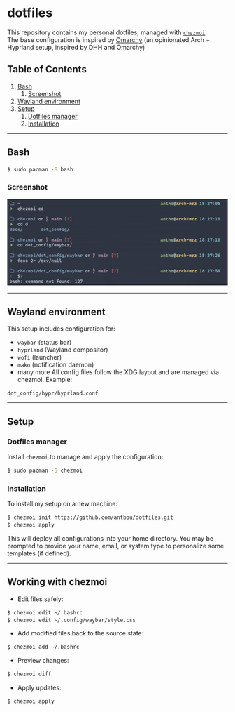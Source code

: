 # dotfiles

This repository contains my personal dotfiles, managed with [`chezmoi`](https://www.chezmoi.io/).  
The base configuration is inspired by [Omarchy](https://github.com/basecamp/omarchy) (an opinionated Arch + Hyprland setup, inspired by DHH and Omarchy)
## Table of Contents

1. [Bash](#bash)
   1. [Screenshot](#screenshot)
2. [Wayland environment](#wayland-environment)
3. [Setup](#setup)
   1. [Dotfiles manager](#dotfiles-manager)
   2. [Installation](#installation)

---

## Bash

```sh
$ sudo pacman -S bash
```

### Screenshot

![sample of my bash](./docs/bash.png)

---

## Wayland environment

This setup includes configuration for:

- `waybar` (status bar)
- `hyprland` (Wayland compositor)
- `wofi` (launcher)
- `mako` (notification daemon)
- many more
All config files follow the XDG layout and are managed via chezmoi. Example:

```
dot_config/hypr/hyprland.conf
```

---

## Setup

### Dotfiles manager

Install `chezmoi` to manage and apply the configuration:

```sh
$ sudo pacman -S chezmoi
```

### Installation

To install my setup on a new machine:

```sh
$ chezmoi init https://github.com/antbou/dotfiles.git
$ chezmoi apply
```

This will deploy all configurations into your home directory. You may be prompted to provide your name, email, or system type to personalize some templates (if defined).

---

## Working with chezmoi

- Edit files safely:

```sh
$ chezmoi edit ~/.bashrc
$ chezmoi edit ~/.config/waybar/style.css
```

- Add modified files back to the source state:

```sh
$ chezmoi add ~/.bashrc
```

- Preview changes:

```sh
$ chezmoi diff
```

- Apply updates:

```sh
$ chezmoi apply
```

